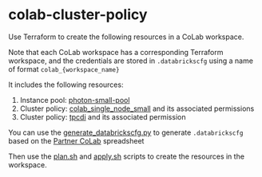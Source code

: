# colab-cluster-policy

Use Terraform to create the following resources in a CoLab workspace. 

Note that each CoLab workspace has a corresponding Terraform workspace, and the credentials are stored in `.databrickscfg` using a name of format `colab_{workspace_name}`

It includes the following resources:
1. Instance pool: [photon-small-pool](instance_pool.tf)
2. Cluster policy: [colab_single_node_small](cluster_policy.tf) and its associated permissions
3. Cluster policy: [tpcdi](tpcdo_cluster_policy.tf) and its associated permission

You can use the [generate_databrickscfg.py](generate_databrickscfg.py) to generate `.databrickscfg` based on the [Partner CoLab](https://docs.google.com/spreadsheets/d/1psGBLvYOp8IGptQZmbNYqHrQ57q2Y2HzWoQ24KPwxE4/edit#gid=425125794) spreadsheet

Then use the [plan.sh](plan.sh) and [apply.sh](apply.sh) scripts to create the resources in the workspace.